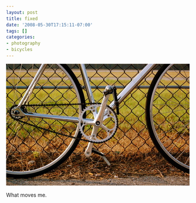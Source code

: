 ```yaml
---
layout: post
title: fixed
date: '2008-05-30T17:15:11-07:00'
tags: []
categories:
- photography
- bicycles
---
```

![closeup of crankset](/tumblr_files/aXuJeHmz79n03n9ijze6ehII_1280.jpg)  

What moves me.
